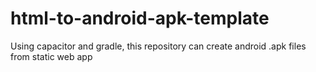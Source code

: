# html-to-android-apk-template
Using capacitor and gradle, this repository can create android .apk files from static web app
